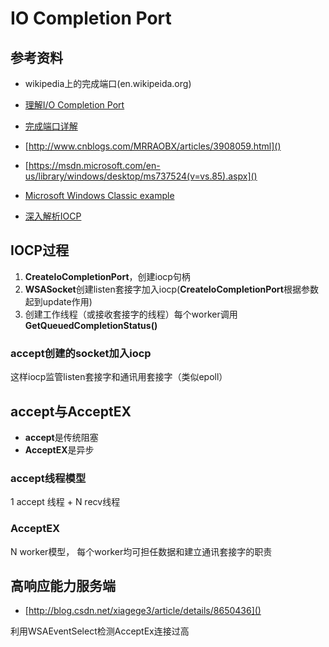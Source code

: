 # IO Completion Port

## 参考资料
- wikipedia上的完成端口(en.wikipeida.org)

- [理解I/O Completion Port](http://dev.gameres.com/Program/Control/IOCP.htm)
- [完成端口详解](http://blog.csdn.net/piggyxp/article/details/6922277)
- [http://www.cnblogs.com/MRRAOBX/articles/3908059.html]()
- [https://msdn.microsoft.com/en-us/library/windows/desktop/ms737524(v=vs.85).aspx]()
- [Microsoft Windows Classic example](https://github.com/Microsoft/Windows-classic-samples.git)
- [深入解析IOCP](http://cczjp89.blog.51cto.com/2707533/823158)

## IOCP过程
1. **CreateIoCompletionPort**，创建iocp句柄
2. **WSASocket**创建listen套接字加入iocp(**CreateIoCompletionPort**根据参数起到update作用)
3. 创建工作线程（或接收套接字的线程）每个worker调用**GetQueuedCompletionStatus()**
### accept创建的socket加入iocp
这样iocp监管listen套接字和通讯用套接字（类似epoll）
## accept与AcceptEX
- **accept**是传统阻塞
- **AcceptEX**是异步
### accept线程模型
1 accept 线程 + N recv线程
### AcceptEX
N worker模型， 每个worker均可担任数据和建立通讯套接字的职责

## 高响应能力服务端
- [http://blog.csdn.net/xiagege3/article/details/8650436]()

 利用WSAEventSelect检测AcceptEx连接过高




